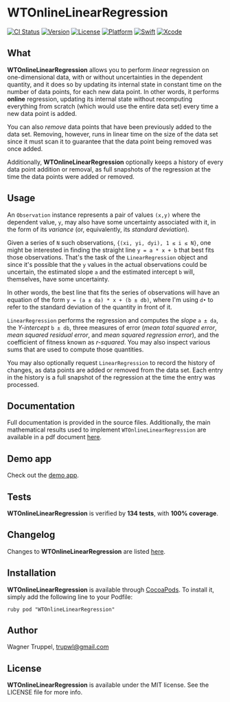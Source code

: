 # WTOnlineLinearRegression

[![CI Status](http://img.shields.io/travis/wltrup/Swift-WTOnlineLinearRegression.svg?style=flat)](https://travis-ci.org/wltrup/Swift-WTOnlineLinearRegression)
[![Version](https://img.shields.io/cocoapods/v/WTOnlineLinearRegression.svg?style=flat)](http://cocoapods.org/pods/WTOnlineLinearRegression)
[![License](https://img.shields.io/cocoapods/l/WTOnlineLinearRegression.svg?style=flat)](http://cocoapods.org/pods/WTOnlineLinearRegression)
[![Platform](https://img.shields.io/cocoapods/p/WTOnlineLinearRegression.svg?style=flat)](http://cocoapods.org/pods/WTOnlineLinearRegression)
[![Swift](https://img.shields.io/badge/Swift-3.0-orange.svg)](https://swift.org)
[![Xcode](https://img.shields.io/badge/Xcode-8.2-blue.svg)](https://developer.apple.com/xcode)

## What

**WTOnlineLinearRegression** allows you to perform *linear* regression on one-dimensional
data, with or without uncertainties in the dependent quantity, and it does so by updating
its internal state in constant time on the number of data points, for each new data point.
In other words, it performs **online** regression, updating its internal state without
recomputing everything from scratch (which would use the entire data set) every time a new
data point is added.

You can also *remove* data points that have been previously added to the data set.
Removing, however, runs in linear time on the size of the data set since it must scan it
to guarantee that the data point being removed was once added.

Additionally, **WTOnlineLinearRegression** optionally keeps a history of every data point
addition or removal, as full snapshots of the regression at the time the data points were
added or removed.

## Usage ##

An `Observation` instance represents a pair of values `(x,y)` where the dependent value,
`y`, may also have some uncertainty associated with it, in the form of its *variance* (or,
equivalently, its *standard deviation*).

Given a series of `N` such observations, `{(xi, yi, dyi), 1 ≤ i ≤ N}`, one might be
interested in finding the straight line `y = a * x + b` that best fits those observations.
That's the task of the `LinearRegression` object and since it's possible that the `y`
values in the actual observations could be uncertain, the estimated slope `a` and the
estimated intercept `b` will, themselves, have some uncertainty.

In other words, the best line that fits the series of observations will have an equation
of the form `y = (a ± da) * x + (b ± db)`, where I'm using `d•` to refer to the standard
deviation of the quantity in front of it.

`LinearRegression` performs the regression and computes the *slope* `a ± da`, the
*Y-intercept* `b ± db`, three measures of error (*mean total squared error*, *mean squared
residual error*, and *mean squared regression error*), and the coefficient of fitness
known as *r-squared*. You may also inspect various sums that are used to compute those
quantities.

You may also optionally request `LinearRegression` to record the history of changes, as
data points are added or removed from the data set. Each entry in the history is a full
snapshot of the regression at the time the entry was processed.

## Documentation ##

Full documentation is provided in the source files. Additionally, the main mathematical
results used to implement `WTOnlineLinearRegression` are available in a pdf document
[here](https://github.com/wltrup/Swift-WTOnlineLinearRegression/blob/master/WTOnlineLinearRegression.pdf).

## Demo app ##

Check out the [demo app](https://github.com/wltrup/iOS-Swift-WTOnlineLinearRegressionDemo).

## Tests ##

**WTOnlineLinearRegression** is verified by **134 tests**, with **100% coverage**.

## Changelog ##

Changes to **WTOnlineLinearRegression** are listed
[here](https://github.com/wltrup/Swift-WTOnlineLinearRegression/blob/master/CHANGELOG.md).

## Installation ##

**WTOnlineLinearRegression** is available through [CocoaPods](http://cocoapods.org). To
install it, simply add the following line to your Podfile:

```ruby pod "WTOnlineLinearRegression" ```

## Author ##

Wagner Truppel, trupwl@gmail.com

## License ##

**WTOnlineLinearRegression** is available under the MIT license. See the LICENSE file for
more info.
